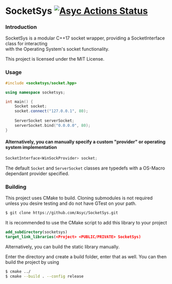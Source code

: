 # SocketSys [![Asyc Actions Status](https://github.com/Asyc/SocketSys/workflows/build/badge.svg)](https://github.com/Asyc/SocketSys/actions)

### Introduction
SocketSys is a modular C++17 socket wrapper, providing a SocketInterface class for interacting <br>
with the Operating System's socket functionality.

This project is licensed under the MIT License.

### Usage
```C++
#include <socketsys/socket.hpp>

using namespace socketsys;

int main() {
    Socket socket;
    socket.connect("127.0.0.1", 80);
    
    ServerSocket serverSocket;
    serverSocket.bind("0.0.0.0", 80);
}
```

#### Alternatively, you can manually specify a custom "provider" or operating system implementation
```C++
SocketInterface<WinSockProvider> socket;
```

The default `Socket` and `ServerSocket` classes are typedefs with a OS-Macro dependant provider specified.

### Building
This project uses CMake to build. Cloning submodules is not required unless you desire testing and do not
have GTest on your path.
```bash
$ git clone https://github.com/Asyc/SocketSys.git
```

It is recommended to use the CMake script to add this library to your project
```cmake
add_subdirectory(socketsys)
target_link_libraries(<Project> <PUBLIC/PRIVATE> SocketSys)
```
Alternatively, you can build the static library manually.

Enter the directory and create a build folder, enter that as well. You can then build the project by using
```bash
$ cmake ../
$ cmake --build . --config release
```